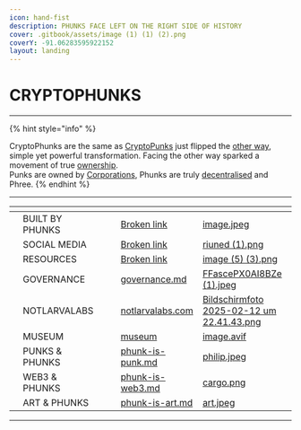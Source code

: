 ```yaml
---
icon: hand-fist
description: PHUNKS FACE LEFT ON THE RIGHT SIDE OF HISTORY
cover: .gitbook/assets/image (1) (1) (2).png
coverY: -91.06283595922152
layout: landing
---
```


# CRYPTOPHUNKS

***

{% hint style="info" %}
<img src=".gitbook/assets/Phunk_4156 (1).png" alt="" data-size="original"><img src=".gitbook/assets/Phunk_4156.png" alt="" data-size="original">

CryptoPhunks are the same as [CryptoPunks](https://www.larvalabs.com/cryptopunks) just flipped the [other way](about/readme/phunk-is-art.md), simple yet powerful transformation. Facing the other way sparked a movement of true [ownership](about/readme/phunk-is-web3.md).\
Punks are owned by [Corporations](https://twitter.com/cryptopunksnfts/status/1502421713153318918?s=20\&t=sf95wtqypGRjjYHGxaH5lg), Phunks are truly [decentralised](about/readme/phunk-is-web3.md) and Phree.
{% endhint %}

***

<table data-view="cards"><thead><tr><th></th><th></th><th data-type="users" data-multiple></th><th></th><th data-hidden data-card-target data-type="content-ref"></th><th data-hidden data-card-cover data-type="files"></th></tr></thead><tbody><tr><td></td><td>BUILT BY PHUNKS</td><td></td><td></td><td><a href="broken-reference">Broken link</a></td><td><a href=".gitbook/assets/image.jpeg">image.jpeg</a></td></tr><tr><td></td><td>SOCIAL MEDIA</td><td></td><td></td><td><a href="broken-reference">Broken link</a></td><td><a href=".gitbook/assets/riuned (1).png">riuned (1).png</a></td></tr><tr><td></td><td>RESOURCES</td><td></td><td></td><td><a href="broken-reference">Broken link</a></td><td><a href=".gitbook/assets/image (5) (3).png">image (5) (3).png</a></td></tr><tr><td></td><td>GOVERNANCE</td><td></td><td></td><td><a href="built-by-phunks/for-the-pham/phunkbot/governance.md">governance.md</a></td><td><a href=".gitbook/assets/FFascePX0AI8BZe (1).jpeg">FFascePX0AI8BZe (1).jpeg</a></td></tr><tr><td></td><td>NOTLARVALABS</td><td></td><td></td><td><a href="built-by-phunks/for-the-pham/notlarvalabs.com/">notlarvalabs.com</a></td><td><a href=".gitbook/assets/Bildschirmfoto 2025-02-12 um 22.41.43.png">Bildschirmfoto 2025-02-12 um 22.41.43.png</a></td></tr><tr><td></td><td>MUSEUM</td><td></td><td></td><td><a href="social-media/museum/">museum</a></td><td><a href=".gitbook/assets/image.avif">image.avif</a></td></tr><tr><td></td><td>PUNKS &#x26; PHUNKS</td><td></td><td></td><td><a href="about/readme/phunk-is-punk.md">phunk-is-punk.md</a></td><td><a href=".gitbook/assets/philip.jpeg">philip.jpeg</a></td></tr><tr><td></td><td>WEB3 &#x26; PHUNKS</td><td></td><td></td><td><a href="about/readme/phunk-is-web3.md">phunk-is-web3.md</a></td><td><a href=".gitbook/assets/cargo.png">cargo.png</a></td></tr><tr><td></td><td>ART &#x26; PHUNKS</td><td></td><td></td><td><a href="about/readme/phunk-is-art.md">phunk-is-art.md</a></td><td><a href=".gitbook/assets/art.jpeg">art.jpeg</a></td></tr></tbody></table>

***

